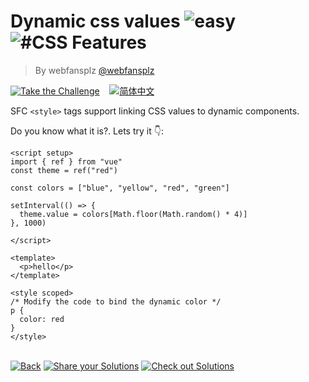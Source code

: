 <!--info-header-start--><h1>Dynamic css values <img src="https://img.shields.io/badge/-easy-7aad0c" alt="easy"/> <img src="https://img.shields.io/badge/-%23CSS%20Features-999" alt="#CSS Features"/></h1><blockquote><p>By webfansplz <a href="https://github.com/webfansplz" target="_blank">@webfansplz</a></p></blockquote><p><a href="https://sfc.vuejs.org/#eNpNUEFuhDAM/IqVE6AVUKmnFYvUYw/7gk0PLDEFKcRRErZCiL/XSVSpN3vsGc/4EB/W1q8NxVV0fnSLDeAxbLaXZlktuQAHOJzghMnRClLwrhTSjGR8gDDjinCLG4UUDpUUpTR/05E0Oc/jhxRPHXkXFthRa/rJdWLE4tshGim+Ipnvf5qA7jXooijh1sMhDeRbNYNbvJi1H/chzPWkiVyRSjcYRSuzKngvWe28wFvbtslU1+SAHI2bgKvVQ0DuADrbz9FW18TgXfNvyK0Pu0bwI1lUjDQV3Ekt0x4tsRGFEAiei1EJULsZ1mXMDqFqpLE5QAKu/CvFvpKdqMuC4vwFPjyGKQ==" target="_blank"><img src="https://img.shields.io/badge/-Take%20the%20Challenge-213547?logo=vue.js&logoColor=42b883" alt="Take the Challenge"/></a> &nbsp;&nbsp;&nbsp;<a href="./README.zh-CN.md" target="_blank"><img src="https://img.shields.io/badge/-%E7%AE%80%E4%BD%93%E4%B8%AD%E6%96%87-gray" alt="简体中文"/></a> </p><!--info-header-end-->


SFC `<style>` tags support linking CSS values to dynamic components.

Do you know what it is?. Lets try it 👇: 

```vue
<script setup>
import { ref } from "vue"
const theme = ref("red")

const colors = ["blue", "yellow", "red", "green"]

setInterval(() => {
  theme.value = colors[Math.floor(Math.random() * 4)]
}, 1000)

</script>

<template>
  <p>hello</p>
</template>

<style scoped>
/* Modify the code to bind the dynamic color */
p {
  color: red
}
</style>

```

<!--info-footer-start--><br><a href="../../README.md" target="_blank"><img src="https://img.shields.io/badge/-Back-grey" alt="Back"/></a> <a href="https://github.com/webfansplz/vuejs-challenges/issues/new?labels=answer,en&template=0-answer.md&title=14%20-%20Dynamic%20css%20values" target="_blank"><img src="https://img.shields.io/badge/-Share%20your%20Solutions-teal" alt="Share your Solutions"/></a> <a href="https://github.com/webfansplz/vuejs-challenges/issues?q=label%3A14+label%3Aanswer" target="_blank"><img src="https://img.shields.io/badge/-Check%20out%20Solutions-de5a77?logo=awesome-lists&logoColor=white" alt="Check out Solutions"/></a> <!--info-footer-end-->
